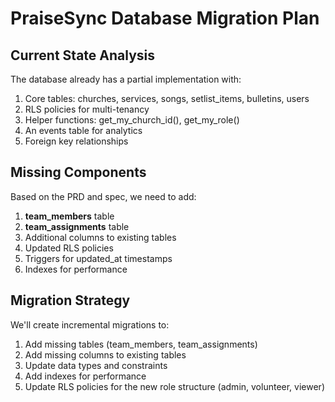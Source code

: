 # PraiseSync Database Migration Plan

## Current State Analysis

The database already has a partial implementation with:
1. Core tables: churches, services, songs, setlist_items, bulletins, users
2. RLS policies for multi-tenancy
3. Helper functions: get_my_church_id(), get_my_role()
4. An events table for analytics
5. Foreign key relationships

## Missing Components

Based on the PRD and spec, we need to add:
1. **team_members** table
2. **team_assignments** table
3. Additional columns to existing tables
4. Updated RLS policies
5. Triggers for updated_at timestamps
6. Indexes for performance

## Migration Strategy

We'll create incremental migrations to:
1. Add missing tables (team_members, team_assignments)
2. Add missing columns to existing tables
3. Update data types and constraints
4. Add indexes for performance
5. Update RLS policies for the new role structure (admin, volunteer, viewer)
